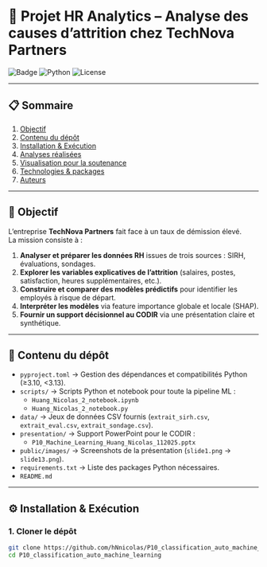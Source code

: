 # 🚀 Projet HR Analytics – Analyse des causes d’attrition chez TechNova Partners

![Badge](https://img.shields.io/badge/Projet-OpenClassrooms-blue)
![Python](https://img.shields.io/badge/Python-3.10%2B-green)
![License](https://img.shields.io/badge/License-MIT-lightgrey)

---

## 📋 Sommaire

1. [Objectif](#🎯-objectif)
2. [Contenu du dépôt](#📂-contenu-du-dépôt)
3. [Installation & Exécution](#⚙️-installation--exécution)
4. [Analyses réalisées](#💡-analyses-réalisées)
5. [Visualisation pour la soutenance](#🖼️-visualisation-pour-la-soutenance)
6. [Technologies & packages](#⚙️-technologies--packages)
7. [Auteurs](#✍️-auteurs)

---

## 🎯 Objectif

L’entreprise **TechNova Partners** fait face à un taux de démission élevé.  
La mission consiste à :

1. **Analyser et préparer les données RH** issues de trois sources : SIRH, évaluations, sondages.
2. **Explorer les variables explicatives de l’attrition** (salaires, postes, satisfaction, heures supplémentaires, etc.).
3. **Construire et comparer des modèles prédictifs** pour identifier les employés à risque de départ.
4. **Interpréter les modèles** via feature importance globale et locale (SHAP).
5. **Fournir un support décisionnel au CODIR** via une présentation claire et synthétique.

---

## 📂 Contenu du dépôt

- `pyproject.toml` → Gestion des dépendances et compatibilités Python (≥3.10, <3.13).
- `scripts/` → Scripts Python et notebook pour toute la pipeline ML :
  - `Huang_Nicolas_2_notebook.ipynb`
  - `Huang_Nicolas_2_notebook.py`
- `data/` → Jeux de données CSV fournis (`extrait_sirh.csv`, `extrait_eval.csv`, `extrait_sondage.csv`).
- `presentation/` → Support PowerPoint pour le CODIR :
  - `P10_Machine_Learning_Huang_Nicolas_112025.pptx`
- `public/images/` → Screenshots de la présentation (`slide1.png` → `slide13.png`).
- `requirements.txt` → Liste des packages Python nécessaires.
- `README.md`

---

## ⚙️ Installation & Exécution

### 1. Cloner le dépôt

```bash
git clone https://github.com/hNnicolas/P10_classification_auto_machine_learning.git
cd P10_classification_auto_machine_learning
```
